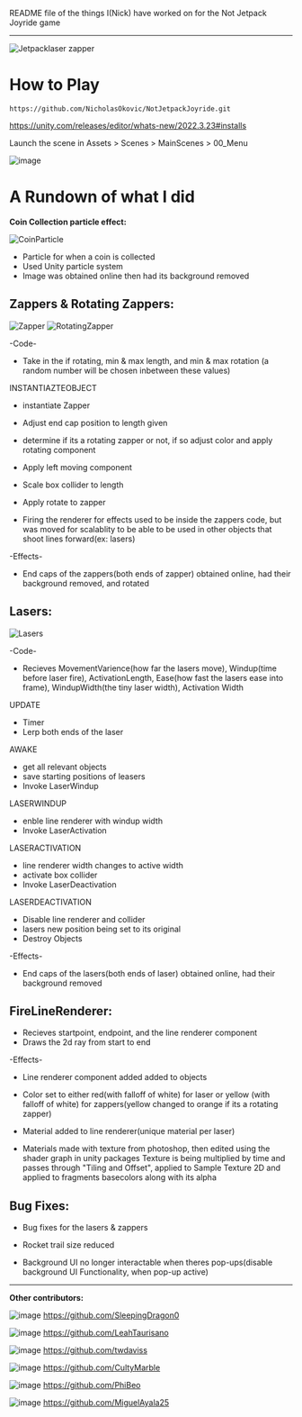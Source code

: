 README file of the things I(Nick) have worked on for the Not Jetpack Joyride game



---

![Jetpacklaser zapper](https://github.com/NicholasOkovic/NotJetpackJoyride/assets/139954443/d71f1adb-e7cb-493d-8afb-487892f6623f)


# How to Play

```
https://github.com/NicholasOkovic/NotJetpackJoyride.git
```

https://unity.com/releases/editor/whats-new/2022.3.23#installs

Launch the scene in Assets > Scenes > MainScenes > 00_Menu


![image](https://github.com/NicholasOkovic/NotJetpackJoyride/assets/139954443/ac5d52d2-eb6d-479a-a2b1-85175fcd8326)




# A Rundown of what I did

**Coin Collection particle effect:**

![CoinParticle](https://github.com/NicholasOkovic/NotJetpackJoyride/assets/139954443/7298ea32-f5c2-426a-9c34-97934c0993da)

 - Particle for when a coin is collected
 - Used Unity particle system 
 - Image was obtained online then had its background removed


## Zappers & Rotating Zappers:

![Zapper](https://github.com/NicholasOkovic/NotJetpackJoyride/assets/139954443/b4de254e-644b-40a5-a319-fe2a98585df7) ![RotatingZapper](https://github.com/NicholasOkovic/NotJetpackJoyride/assets/139954443/62696888-6940-486c-a058-ef7c378f54bf)


  -Code-
 
 - Take in the if rotating, min & max length, and min & max rotation
(a random number will be chosen inbetween these values)

 INSTANTIAZTEOBJECT
 - instantiate Zapper
 - Adjust end cap position to length given

 - determine if its a rotating zapper or not, if so adjust color and apply rotating component

 - Apply left moving component
 - Scale box collider to length
 - Apply rotate to zapper

 - Firing the renderer for effects used to be inside the zappers code, but was moved for
scalablity to be able to be used in other objects that shoot lines forward(ex: lasers)

  -Effects-
 - End caps of the zappers(both ends of zapper) obtained online, had their background removed, and rotated



## Lasers:
![Lasers](https://github.com/NicholasOkovic/NotJetpackJoyride/assets/139954443/dc392a59-7693-43b6-a4f7-94d98b2579ff)


  -Code-

 - Recieves MovementVarience(how far the lasers move), Windup(time before laser fire), 
ActivationLength, Ease(how fast the lasers ease into frame), WindupWidth(the tiny laser width), Activation Width

 UPDATE
 - Timer
 - Lerp both ends of the laser

 AWAKE
 - get all relevant objects
 - save starting positions of leasers
 - Invoke LaserWindup

 LASERWINDUP
 - enble line renderer with windup width
 - Invoke LaserActivation

 LASERACTIVATION
 - line renderer width changes to active width
 - activate box collider
 - Invoke LaserDeactivation

 LASERDEACTIVATION
 - Disable line renderer and collider
 - lasers new position being set to its original
 - Destroy Objects

  -Effects-
 - End caps of the lasers(both ends of laser) obtained online, had their background removed



## FireLineRenderer:

 - Recieves startpoint, endpoint, and the line renderer component
 - Draws the 2d ray from start to end

 -Effects-
 - Line renderer component added added to objects
 - Color set to either red(with falloff of white) for laser
or yellow (with falloff of white) for zappers(yellow changed to orange if its a rotating zapper)

 - Material added to line renderer(unique material per laser)
 - Materials made with texture from photoshop, then edited using the shader graph in unity packages
Texture is being multiplied by time and passes through "Tiling and Offset", applied to Sample Texture 2D 
and applied to fragments basecolors along with its alpha



## Bug Fixes:
 - Bug fixes for the lasers & zappers

 - Rocket trail size reduced

 - Background UI no longer interactable when theres pop-ups(disable background UI Functionality, when pop-up active)

---

**Other contributors:** 

![image](https://github.com/NicholasOkovic/NotJetpackJoyride/assets/139954443/c822852d-919a-49d6-b377-ee0781258936) https://github.com/SleepingDragon0


![image](https://github.com/NicholasOkovic/NotJetpackJoyride/assets/139954443/742280df-39a0-47c9-8665-f5733e589e7f) https://github.com/LeahTaurisano 

![image](https://github.com/NicholasOkovic/NotJetpackJoyride/assets/139954443/0ac794c1-d76e-4cc7-be9f-8a6e3dc693dc) https://github.com/twdaviss 

![image](https://github.com/NicholasOkovic/NotJetpackJoyride/assets/139954443/7c19a2af-05cf-49fa-9c1e-d1d088b4a17c) https://github.com/CultyMarble

![image](https://github.com/NicholasOkovic/NotJetpackJoyride/assets/139954443/859b874c-3a0c-44f5-9062-506bad1ea22e) https://github.com/PhiBeo

![image](https://github.com/NicholasOkovic/NotJetpackJoyride/assets/139954443/3ddd6336-0f50-485b-8698-ac1541474f4a) https://github.com/MiguelAyala25







